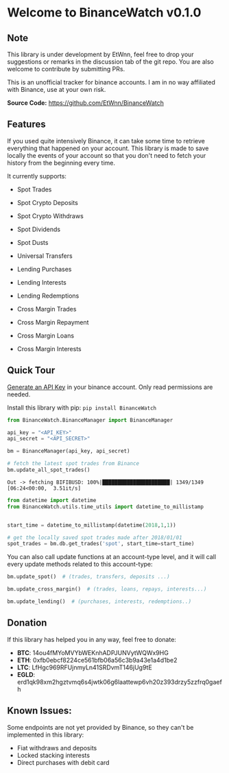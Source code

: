 # Welcome to BinanceWatch v0.1.0


## Note


This library is under development by EtWnn, feel free to drop your suggestions or remarks in
the discussion tab of the git repo. You are also welcome to contribute by submitting PRs.

This is an unofficial tracker for binance accounts. I am in no way affiliated with Binance, use at
your own risk.

**Source Code:** https://github.com/EtWnn/BinanceWatch


## Features


If you used quite intensively Binance, it can take some time to retrieve everything that happened
on your account. This library is made to save locally the events of your account so that you don't
need to fetch your history from the beginning every time.


It currently supports:

- Spot Trades
- Spot Crypto Deposits
- Spot Crypto Withdraws
- Spot Dividends
- Spot Dusts
- Universal Transfers



- Lending Purchases
- Lending Interests
- Lending Redemptions
  


- Cross Margin Trades
- Cross Margin Repayment
- Cross Margin Loans
- Cross Margin Interests

## Quick Tour


[Generate an API Key](https://www.binance.com/en/my/settings/api-management) in your binance account. Only read
permissions are needed.

Install this library with pip:
`pip install BinanceWatch`

```python
from BinanceWatch.BinanceManager import BinanceManager

api_key = "<API_KEY>"
api_secret = "<API_SECRET>"

bm = BinanceManager(api_key, api_secret)

# fetch the latest spot trades from Binance
bm.update_all_spot_trades()
```
```
Out -> fetching BIFIBUSD: 100%|██████████████████████| 1349/1349 [06:24<00:00,  3.51it/s]
```
```python
from datetime import datetime
from BinanceWatch.utils.time_utils import datetime_to_millistamp


start_time = datetime_to_millistamp(datetime(2018,1,1)) 

# get the locally saved spot trades made after 2018/01/01
spot_trades = bm.db.get_trades('spot', start_time=start_time)
```

You can also call update functions at an account-type level, and it will call every update
methods related to this account-type:
```python
bm.update_spot()  # (trades, transfers, deposits ...)

bm.update_cross_margin()  # (trades, loans, repays, interests...)

bm.update_lending()  # (purchases, interests, redemptions..)
```

## Donation


If this library has helped you in any way, feel free to donate:
- **BTC**: 14ou4fMYoMVYbWEKnhADPJUNVytWQWx9HG
- **ETH**: 0xfb0ebcf8224ce561bfb06a56c3b9a43e1a4d1be2
- **LTC**: LfHgc969RFUjnmyLn41SRDvmT146jUg9tE
- **EGLD**: erd1qk98xm2hgztvmq6s4jwtk06g6laattewp6vh20z393drzy5zzfrq0gaefh


## Known Issues:


Some endpoints are not yet provided by Binance, so they can't be implemented in this library:
- Fiat withdraws and deposits
- Locked stacking interests
- Direct purchases with debit card
